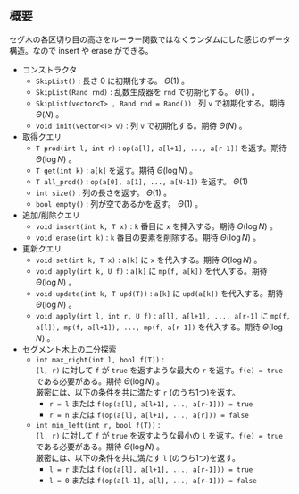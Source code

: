 ## 概要

セグ木の各区切り目の高さをルーラー関数ではなくランダムにした感じのデータ構造。なので insert や erase ができる。

- コンストラクタ
  - `SkipList()` : 長さ $0$ に初期化する。 $\Theta(1)$ 。
  - `SkipList(Rand rnd)` : 乱数生成器を `rnd` で初期化する。 $\Theta(1)$ 。
  - `SkipList(vector<T> , Rand rnd = Rand())` : 列 `v` で初期化する。期待 $\Theta(N)$ 。
  - `void init(vector<T> v)` : 列 `v` で初期化する。期待 $\Theta(N)$ 。
- 取得クエリ
  - `T prod(int l, int r)` : `op(a[l], a[l+1], ..., a[r-1])` を返す。期待 $\Theta(\log N)$ 。
  - `T get(int k)` : `a[k]` を返す。期待 $\Theta(\log N)$ 。
  - `T all_prod()` : `op(a[0], a[1], ..., a[N-1])` を返す。 $\Theta(1)$ 
  - `int size()` : 列の長さを返す。 $\Theta(1)$ 。
  - `bool empty()` : 列が空であるかを返す。 $\Theta(1)$ 。
- 追加/削除クエリ
  - `void insert(int k, T x)` : `k` 番目に `x` を挿入する。期待 $\Theta(\log N)$ 。
  - `void erase(int k)` : `k` 番目の要素を削除する。期待 $\Theta(\log N)$ 。
- 更新クエリ
  - `void set(int k, T x)` : `a[k]` に `x` を代入する。期待 $\Theta(\log N)$ 。
  - `void apply(int k, U f)` : `a[k]` に `mp(f, a[k])` を代入する。期待 $\Theta(\log N)$ 。
  - `void update(int k, T upd(T))` : `a[k]` に `upd(a[k])` を代入する。期待 $\Theta(\log N)$ 。
  - `void apply(int l, int r, U f)` : `a[l], a[l+1], ..., a[r-1]` に `mp(f, a[l]), mp(f, a[l+1]), ..., mp(f, a[r-1])` を代入する。期待 $\Theta(\log N)$ 。
- セグメント木上の二分探索
  - `int max_right(int l, bool f(T))` :  
`[l, r)` に対して `f` が `true` を返すような最大の `r` を返す。`f(e) = true` である必要がある。期待 $\Theta(\log N)$ 。  
厳密には、以下の条件を共に満たす `r` (のうち1つ)を返す。  
    - `r = l` または `f(op(a[l], a[l+1], ..., a[r-1])) = true`
    - `r = n` または `f(op(a[l], a[l+1], ..., a[r])) = false`
  - `int min_left(int r, bool f(T))` :  
`[l, r)` に対して `f` が `true` を返すような最小の `l` を返す。`f(e) = true` である必要がある。期待 $\Theta(\log N)$ 。  
厳密には、以下の条件を共に満たす `l` (のうち1つ)を返す。  
    - `l = r` または `f(op(a[l], a[l+1], ..., a[r-1])) = true`
    - `l = 0` または `f(op(a[l-1], a[l], ..., a[r-1])) = false`
